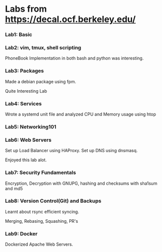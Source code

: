 # Labs from https://decal.ocf.berkeley.edu/

### Lab1: Basic 
### Lab2: vim, tmux, shell scripting
PhoneBook Implementation in both bash and python was interesting.
### Lab3: Packages
Made a debian package using fpm. 

Quite Interesting Lab
### Lab4: Services
Wrote a systemd unit file and analyzed CPU and Memory usage using htop
### Lab5: Networking101
### Lab6: Web Servers
Set up Load Balancer using HAProxy.
Set up DNS using dnsmasq.

Enjoyed this lab alot.
### Lab7: Security Fundamentals
Encryption, Decryption with GNUPG, hashing and checksums with sha1sum and md5
### Lab8: Version Control(Git) and Backups
Learnt about rsync efficient syncing.

Merging, Rebasing, Squashing, PR's
### Lab9: Docker 
Dockerized Apache Web Servers.